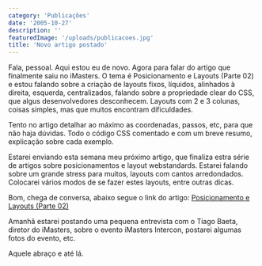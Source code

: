 ```yaml
---
category: 'Publicações'
date: '2005-10-27'
description: ''
featuredImage: '/uploads/publicacoes.jpg'
title: 'Novo artigo postado'
---
```


Fala, pessoal. Aqui estou eu de novo. Agora para falar do artigo que finalmente saiu no iMasters. O tema é Posicionamento e Layouts (Parte 02) e estou falando sobre a criação de layouts fixos, líquidos, alinhados à direita, esquerda, centralizados, falando sobre a propriedade clear do CSS, que algus desenvolvedores desconhecem. Layouts com 2 e 3 colunas, coisas simples, mas que muitos encontram dificuldades.

Tento no artigo detalhar ao máximo as coordenadas, passos, etc, para que não haja dúvidas. Todo o código CSS comentado e com um breve resumo, explicação sobre cada exemplo.

Estarei enviando esta semana meu próximo artigo, que finaliza estra série de artigos sobre posicionamentos e layout webstandards. Estarei falando sobre um grande stress para muitos, layouts com cantos arredondados. Colocarei vários modos de se fazer estes layouts, entre outras dicas.

Bom, chega de conversa, abaixo segue o link do artigo: [Posicionamento e Layouts (Parte 02)](http://www.imasters.com.br/artigo.php?cn=3638&cc=280 'Visitar Artigo [Este link abre em uma nova janela]')

Amanhã estarei postando uma pequena entrevista com o Tiago Baeta, diretor do iMasters, sobre o evento iMasters Intercon, postarei algumas fotos do evento, etc.

Aquele abraço e até lá.
